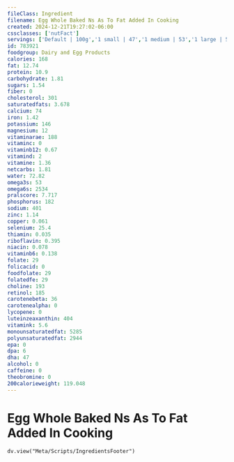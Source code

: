 ```yaml
---
fileClass: Ingredient
filename: Egg Whole Baked Ns As To Fat Added In Cooking
created: 2024-12-21T19:27:02-06:00
cssclasses: ['nutFact']
servings: ['Default | 100g','1 small | 47','1 medium | 53','1 large | 59','1 extra large | 66','1 jumbo | 72','1 egg, ns as to size | 59','1 cup | 136']
id: 783921
foodgroup: Dairy and Egg Products 
calories: 168
fat: 12.74
protein: 10.9
carbohydrate: 1.81
sugars: 1.54
fiber: 0
cholesterol: 301
saturatedfats: 3.678
calcium: 74
iron: 1.42
potassium: 146
magnesium: 12
vitaminarae: 188
vitaminc: 0
vitaminb12: 0.67
vitamind: 2
vitamine: 1.36
netcarbs: 1.81
water: 72.82
omega3s: 53
omega6s: 2534
pralscore: 7.717
phosphorus: 182
sodium: 401
zinc: 1.14
copper: 0.061
selenium: 25.4
thiamin: 0.035
riboflavin: 0.395
niacin: 0.078
vitaminb6: 0.138
folate: 29
folicacid: 0
foodfolate: 29
folatedfe: 29
choline: 193
retinol: 185
carotenebeta: 36
carotenealpha: 0
lycopene: 0
luteinzeaxanthin: 404
vitamink: 5.6
monounsaturatedfat: 5285
polyunsaturatedfat: 2944
epa: 0
dpa: 6
dha: 47
alcohol: 0
caffeine: 0
theobromine: 0
200calorieweight: 119.048
---
```


# Egg Whole Baked Ns As To Fat Added In Cooking

```dataviewjs
dv.view("Meta/Scripts/IngredientsFooter")
```